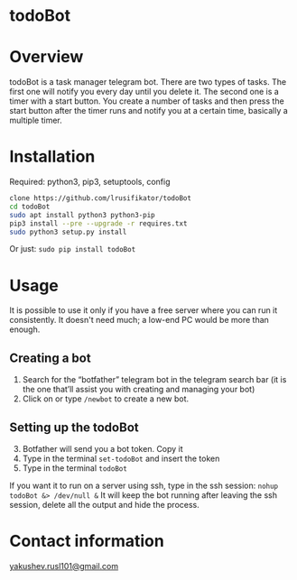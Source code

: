 # todoBot


Overview
========

todoBot is a task manager telegram bot. There are two types of tasks.
The first one will notify you every day until you delete it. The second
one is a timer with a start button. You create a number of tasks and then
press the start button after the timer runs and notify you at a
certain time, basically a multiple timer.

Installation
============

Required: python3, pip3, setuptools, config

```bash
clone https://github.com/lrusifikator/todoBot
cd todoBot
sudo apt install python3 python3-pip
pip3 install --pre --upgrade -r requires.txt
sudo python3 setup.py install
```
Or just: `sudo pip install todoBot`

Usage
=====

It is possible to use it only if you have a free server where you can
run it consistently. It doesn't need much; a low-end PC would be more
than enough.

Creating a bot
--------------

1.  Search for the “botfather” telegram bot in the telegram search bar
    (it is the one that’ll assist you with creating and managing your
    bot)
2.  Click on or type `/newbot` to create a new bot.

Setting up the todoBot
------------------------

3.  Botfather will send you a bot token. Copy it
4.  Type in the terminal `set-todoBot` and insert the token
5.  Type in the terminal `todoBot`

If you want it to run on a server using ssh, type in the ssh session:
`nohup todoBot &> /dev/null &` It will keep the bot
running after leaving the ssh session, delete all the output and hide the
process.

Contact information
===================

<yakushev.rusl101@gmail.com>
